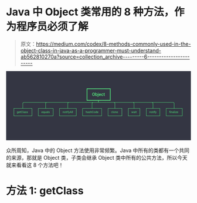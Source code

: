 # Java 中 Object 类常用的 8 种方法，作为程序员必须了解

> 原文：<https://medium.com/codex/8-methods-commonly-used-in-the-object-class-in-java-as-a-programmer-must-understand-ab562810270a?source=collection_archive---------6----------------------->

![](img/2301294e402e8761fff36f21cf79c41b.png)

众所周知，Java 中的 Object 方法使用非常频繁。Java 中所有的类都有一个共同的来源，那就是 Object 类，子类会继承 Object 类中所有的公共方法，所以今天就来看看这 8 个方法吧！

# **方法 1: getClass**